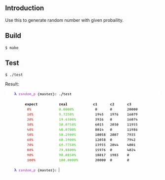 
## Introduction
Use this to generate random number with given probaility.

## Build

```
$ make
```

## Test

```
$ ./test
```
Result:

![test result](./assets/test.png)



